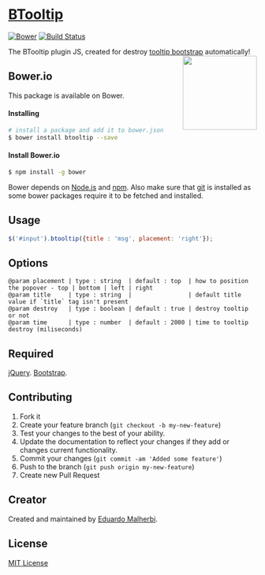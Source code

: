 # [BTooltip](http://emalherbi.github.io/btooltip/)

[![Bower](https://img.shields.io/bower/v/bootstrap.svg)](https://github.com/emalherbi/btooltip/)
[![Build Status](https://travis-ci.org/emalherbi/btooltip.svg?branch=master)](https://travis-ci.org/emalherbi/btooltip)

The BTooltip plugin JS, created for destroy [tooltip bootstrap](http://getbootstrap.com/javascript/#tooltips) automatically!
<img align="right" height="150" src="http://bower.io/img/bower-logo.png">

## Bower.io

This package is available on Bower.

#### Installing

```sh
# install a package and add it to bower.json
$ bower install btooltip --save
```

#### Install Bower.io

```sh
$ npm install -g bower
```

Bower depends on [Node.js](http://nodejs.org/) and [npm](http://npmjs.org/). Also make sure that [git](http://git-scm.com/) is installed as some bower
packages require it to be fetched and installed.

## Usage

```javascript
$('#input').btooltip({title : 'msg', placement: 'right'});
```

## Options

```
@param placement | type : string  | default : top  | how to position the popover - top | bottom | left | right
@param title     | type : string  |                | default title value if `title` tag isn't present
@param destroy   | type : boolean | default : true | destroy tooltip or not
@param time      | type : number  | default : 2000 | time to tooltip destroy (miliseconds)
```

## Required

[jQuery](http://jquery.com/). [Bootstrap](http://getbootstrap.com/).

## Contributing

1. Fork it
2. Create your feature branch (`git checkout -b my-new-feature`)
3. Test your changes to the best of your ability.
4. Update the documentation to reflect your changes if they add or changes current functionality.
5. Commit your changes (`git commit -am 'Added some feature'`)
6. Push to the branch (`git push origin my-new-feature`)
7. Create new Pull Request

## Creator

Created and maintained by [Eduardo Malherbi](https://github.com/emalherbi).

## License

[MIT License](http://en.wikipedia.org/wiki/MIT_License)
